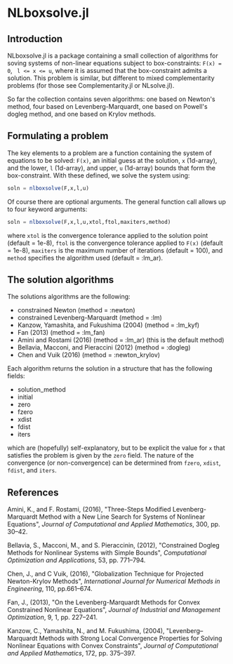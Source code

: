 # NLboxsolve.jl

Introduction
------------

NLboxsolve.jl is a package containing a small collection of algorithms for soving systems of non-linear equations subject to box-constraints: ```F(x) = 0```, ``` l <= x <= u```, where it is assumed that the box-constraint admits a solution. This problem is similar, but different to mixed complementarity problems (for those see Complementarity.jl or NLsolve.jl).

So far the collection contains seven algorithms: one based on Newton's method, four based on Levenberg-Marquardt, one based on Powell's dogleg method, and one based on Krylov methods.

Formulating a problem
---------------------

The key elements to a problem are a function containing the system of equations to be solved: ```F(x)```, an initial guess at the solution, ```x``` (1d-array), and the lower, ```l``` (1d-array), and upper, ```u``` (1d-array) bounds that form the box-constraint.  With these defined, we solve the system using:

```julia
soln = nlboxsolve(F,x,l,u)
```

Of course there are optional arguments.  The general function call allows up to four keyword arguments:

```julia
soln = nlboxsolve(F,x,l,u,xtol,ftol,maxiters,method)
```

where ```xtol``` is the convergence tolerance applied to the solution point (default = 1e-8), ```ftol``` is the convergence tolerance applied to ```F(x)``` (default = 1e-8), ```maxiters``` is the maximum number of iterations (default = 100), and ```method``` specifies the algorithm used (default = :lm_ar).

The solution algorithms
-----------------------

The solutions algorithms are the following:

- constrained Newton (method = :newton)
- constrained Levenberg-Marquardt (method = :lm)
- Kanzow, Yamashita, and Fukushima (2004) (method = :lm_kyf)
- Fan (2013) (method = :lm_fan)
- Amini and Rostami (2016) (method = :lm_ar) (this is the default method)
- Bellavia, Macconi, and Pieraccini (2012) (method = :dogleg)
- Chen and Vuik (2016) (method = :newton_krylov)

Each algorithm returns the solution in a structure that has the following fields:

- solution_method
- initial
- zero
- fzero
- xdist
- fdist
- iters

which are (hopefully) self-explanatory, but to be explicit the value for ```x``` that satisfies the problem is given by the ```zero``` field.  The nature of the convergence (or non-convergence) can be determined from ```fzero```, ```xdist```, ```fdist```, and ```iters```.

References
----------

Amini, K., and F. Rostami, (2016), "Three-Steps Modified Levenberg-Marquardt Method with a New Line Search for Systems of Nonlinear Equations", *Journal of Computational and Applied Mathematics*, 300, pp. 30–42.

Bellavia, S., Macconi, M., and S. Pieraccinin, (2012), "Constrained Dogleg Methods for Nonlinear Systems with Simple Bounds", *Computational Optimization and Applications*, 53, pp. 771–794.

Chen, J., and C Vuik, (2016), "Globalization Technique for Projected Newton-Krylov Methods", *International Journal for Numerical Methods in Engineering*, 110, pp.661–674. 

Fan, J., (2013), "On the Levenberg-Marquardt Methods for Convex Constrained Nonlinear Equations", *Journal of Industrial and Management Optimization*, 9, 1, pp. 227–241.

Kanzow, C., Yamashita, N., and M. Fukushima, (2004), "Levenberg–Marquardt Methods with Strong Local Convergence Properties for Solving Nonlinear Equations with Convex Constraints", *Journal of Computational and Applied Mathematics*, 172, pp. 375–397.
